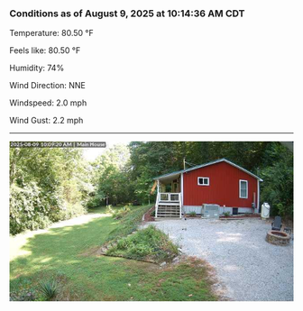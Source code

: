 ### Conditions as of August 9, 2025 at 10:14:36 AM CDT 

Temperature: 80.50 &deg;F

Feels like: 80.50 &deg;F

Humidity: 74%

Wind Direction: NNE

Windspeed: 2.0 mph

Wind Gust: 2.2 mph

---

<img src="./images/latest.jpeg"/>

